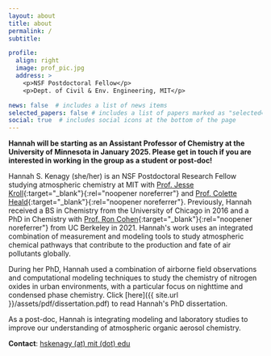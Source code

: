 ```yaml
---
layout: about
title: about
permalink: /
subtitle: 

profile:
  align: right
  image: prof_pic.jpg
  address: >
    <p>NSF Postdoctoral Fellow</p>
    <p>Dept. of Civil & Env. Engineering, MIT</p>

news: false  # includes a list of news items
selected_papers: false # includes a list of papers marked as "selected={true}"
social: true  # includes social icons at the bottom of the page
---
```


**Hannah will be starting as an Assistant Professor of Chemistry at the University of Minnesota in January 2025. Please get in touch if you are interested in working in the group as a student or post-doc!**

Hannah S. Kenagy (she/her) is an NSF Postdoctoral Research Fellow studying atmospheric chemistry at MIT with [Prof. Jesse Kroll](http://krollgroup.mit.edu/){:target="_blank"}{:rel="noopener noreferrer"} and [Prof. Colette Heald](https://www.healdgroupmit.com/){:target="_blank"}{:rel="noopener noreferrer"}.  Previously, Hannah received a BS in Chemistry from the University of Chicago in 2016 and a PhD in Chemistry with [Prof. Ron Cohen](https://cohen.cchem.berkeley.edu/){:target="_blank"}{:rel="noopener noreferrer"} from UC Berkeley in 2021.  Hannah's work uses an integrated combination of measurement and modeling tools to study atmospheric chemical pathways that contribute to the production and fate of air pollutants globally.

During her PhD, Hannah used a combination of airborne field observations and computational modeling techniques to study the chemistry of nitrogen oxides in urban environments, with a particular focus on nighttime and condensed phase chemistry.  Click [here]({{ site.url }}/assets/pdf/dissertation.pdf) to read Hannah's PhD dissertation.

As a post-doc, Hannah is integrating modeling and laboratory studies to improve our understanding of atmospheric organic aerosol chemistry.

**Contact**: [hskenagy (at) mit (dot) edu](mailto:hskenagy@mit.edu)
